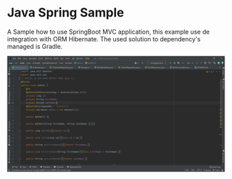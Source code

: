 ﻿# Java Spring Sample

A Sample how to use SpringBoot MVC application, this example use de integration with ORM Hibernate. The used solution to  dependency's  managed is Gradle.

![Screenshot](screenshots/Uno.PNG)
